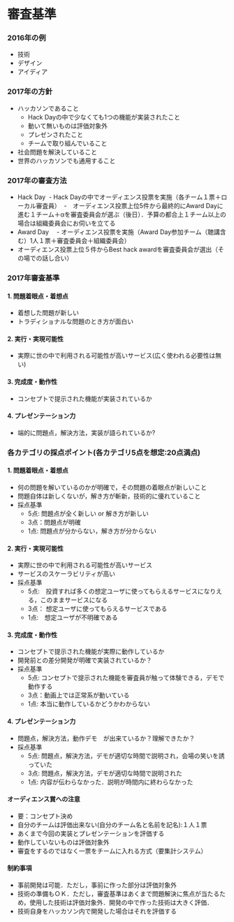# 審査基準
### 2016年の例
- 技術
- デザイン
- アイディア

### 2017年の方針
- ハッカソンであること
  - Hack Dayの中で少なくても1つの機能が実装されたこと
  - 動いて無いものは評価対象外
  - プレゼンされたこと
  - チームで取り組んでいること
- 社会問題を解決していること
- 世界のハッカソンでも通用すること

### 2017年の審査方法
- Hack Day
  - Hack Dayの中でオーディエンス投票を実施（各チーム１票＋ローカル審査員）
  -　オーディエンス投票上位5件から最終的にAward Dayに進む１チーム＋αを審査委員会が選ぶ（後日）．予算の都合上１チーム以上の場合は組織委員会にお伺いを立てる
- Award Day
　- オーディエンス投票を実施（Award Day参加チーム（聴講含む）1人１票＋審査委員会＋組織委員会）
 - オーディエンス投票上位５件からBest hack awardを審査委員会が選出（その場での話し合い）


### 2017年審査基準
#### 1. 問題着眼点・着想点
- 着想した問題が新しい
- トラディショナルな問題のとき方が面白い

#### 2. 実行・実現可能性
- 実際に世の中で利用される可能性が高いサービス(広く使われる必要性は無い)

#### 3. 完成度・動作性
- コンセプトで提示された機能が実装されているか

#### 4. プレゼンテーション力
- 端的に問題点，解決方法，実装が語られているか?

### 各カテゴリの採点ポイント(各カテゴリ5点を想定:20点満点)
#### 1. 問題着眼点・着想点
- 何の問題を解いているのかが明確で，その問題の着眼点が新しいこと
- 問題自体は新しくないが，解き方が斬新，技術的に優れていること
- 採点基準
   - 5点: 問題点が全く新しい or 解き方が新しい
   - 3点：問題点が明確
   - 1点: 問題点が分からない，解き方が分からない

#### 2. 実行・実現可能性
- 実際に世の中で利用される可能性が高いサービス
- サービスのスケーラビリティが高い
- 採点基準
  - 5点:　投資すれば多くの想定ユーザに使ってもらえるサービスになりえる，このままサービスになる
  - 3点： 想定ユーザに使ってもらえるサービスである
  - 1点:　想定ユーザが不明確である

#### 3. 完成度・動作性
- コンセプトで提示された機能が実際に動作しているか
- 開発前との差分開発が明確で実装されているか？  
- 採点基準
  - 5点: コンセプトで提示された機能を審査員が触って体験できる，デモで動作する
  - 3点：動画上では正常系が動いている
  - 1点: 本当に動作しているかどうかわからない

#### 4. プレゼンテーション力
- 問題点，解決方法，動作デモ　が出来ているか？理解できたか？
- 採点基準
  - 5点: 問題点，解決方法，デモが適切な時間で説明され，会場の笑いを誘っていた
  - 3点: 問題点，解決方法，デモが適切な時間で説明された
  - 1点: 内容が伝わらなかった．説明が時間内に終わらなかった

#### オーディエンス賞への注意
- 要：コンセプト決め
- 自分のチームは評価出来ない(自分のチーム名と名前を記名):１人１票
- あくまで今回の実装とプレゼンテーションを評価する
- 動作していないものは評価対象外
- 審査をするのではなく一票をチームに入れる方式（要集計システム）

#### 制約事項

- 事前開発は可能．ただし，事前に作った部分は評価対象外
- 技術の準備もＯＫ．ただし，審査基準はあくまで問題解決に焦点が当たるため，使用した技術は評価対象外．開発の中で作った技術は大きく評価．
- 技術自身をハッカソン内で開発した場合はそれを評価する
